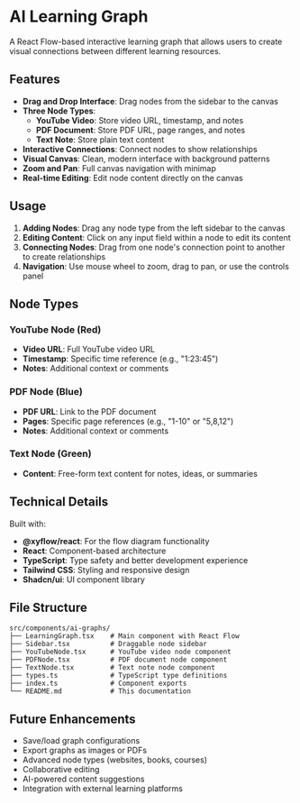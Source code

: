 # AI Learning Graph

A React Flow-based interactive learning graph that allows users to create visual connections between different learning resources.

## Features

- **Drag and Drop Interface**: Drag nodes from the sidebar to the canvas
- **Three Node Types**:
  - **YouTube Video**: Store video URL, timestamp, and notes
  - **PDF Document**: Store PDF URL, page ranges, and notes
  - **Text Note**: Store plain text content
- **Interactive Connections**: Connect nodes to show relationships
- **Visual Canvas**: Clean, modern interface with background patterns
- **Zoom and Pan**: Full canvas navigation with minimap
- **Real-time Editing**: Edit node content directly on the canvas

## Usage

1. **Adding Nodes**: Drag any node type from the left sidebar to the canvas
2. **Editing Content**: Click on any input field within a node to edit its content
3. **Connecting Nodes**: Drag from one node's connection point to another to create relationships
4. **Navigation**: Use mouse wheel to zoom, drag to pan, or use the controls panel

## Node Types

### YouTube Node (Red)

- **Video URL**: Full YouTube video URL
- **Timestamp**: Specific time reference (e.g., "1:23:45")
- **Notes**: Additional context or comments

### PDF Node (Blue)

- **PDF URL**: Link to the PDF document
- **Pages**: Specific page references (e.g., "1-10" or "5,8,12")
- **Notes**: Additional context or comments

### Text Node (Green)

- **Content**: Free-form text content for notes, ideas, or summaries

## Technical Details

Built with:

- **@xyflow/react**: For the flow diagram functionality
- **React**: Component-based architecture
- **TypeScript**: Type safety and better development experience
- **Tailwind CSS**: Styling and responsive design
- **Shadcn/ui**: UI component library

## File Structure

```
src/components/ai-graphs/
├── LearningGraph.tsx    # Main component with React Flow
├── Sidebar.tsx          # Draggable node sidebar
├── YouTubeNode.tsx      # YouTube video node component
├── PDFNode.tsx          # PDF document node component
├── TextNode.tsx         # Text note node component
├── types.ts             # TypeScript type definitions
├── index.ts             # Component exports
└── README.md            # This documentation
```

## Future Enhancements

- Save/load graph configurations
- Export graphs as images or PDFs
- Advanced node types (websites, books, courses)
- Collaborative editing
- AI-powered content suggestions
- Integration with external learning platforms
